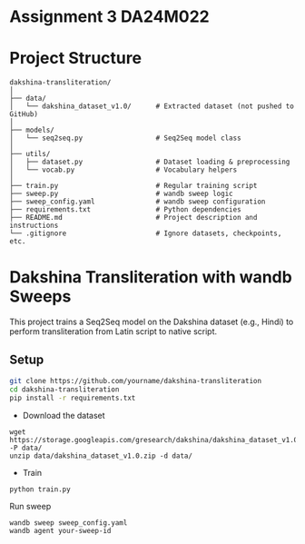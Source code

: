 # Assignment 3 DA24M022
# Project Structure
```
dakshina-transliteration/
│
├── data/
│   └── dakshina_dataset_v1.0/      # Extracted dataset (not pushed to GitHub)
│
├── models/
│   └── seq2seq.py                  # Seq2Seq model class
│
├── utils/
│   ├── dataset.py                  # Dataset loading & preprocessing
│   └── vocab.py                    # Vocabulary helpers
│
├── train.py                        # Regular training script
├── sweep.py                        # wandb sweep logic
├── sweep_config.yaml               # wandb sweep configuration
├── requirements.txt                # Python dependencies
├── README.md                       # Project description and instructions
└── .gitignore                      # Ignore datasets, checkpoints, etc.
```

# Dakshina Transliteration with wandb Sweeps

This project trains a Seq2Seq model on the Dakshina dataset (e.g., Hindi) to perform transliteration from Latin script to native script.

## Setup

```bash
git clone https://github.com/yourname/dakshina-transliteration
cd dakshina-transliteration
pip install -r requirements.txt
```
* Download the dataset
```
wget https://storage.googleapis.com/gresearch/dakshina/dakshina_dataset_v1.0.zip -P data/
unzip data/dakshina_dataset_v1.0.zip -d data/
```
* Train
```
python train.py
```
Run sweep
```
wandb sweep sweep_config.yaml
wandb agent your-sweep-id
```